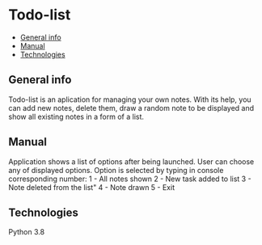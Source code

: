 # Todo-list

* [General info](#general-info)
* [Manual](#manual)
* [Technologies](#technologies)

## General info

Todo-list is an aplication for managing your own notes. With its help, you can add new notes, delete them, draw a random note to be displayed and show all existing notes in a form of a list.

## Manual

Application shows  a list of options after being launched. User can choose any of displayed options. Option is selected by typing in console corresponding number:
1 - All notes shown
2 - New task added to list
3 - Note deleted from the list"
4 - Note drawn
5 - Exit

## Technologies

Python 3.8
